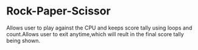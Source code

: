 # Rock-Paper-Scissor
Allows user to play against the CPU and keeps score tally using loops and count.Allows user to exit anytime,which will reult in the final score tally being shown.
